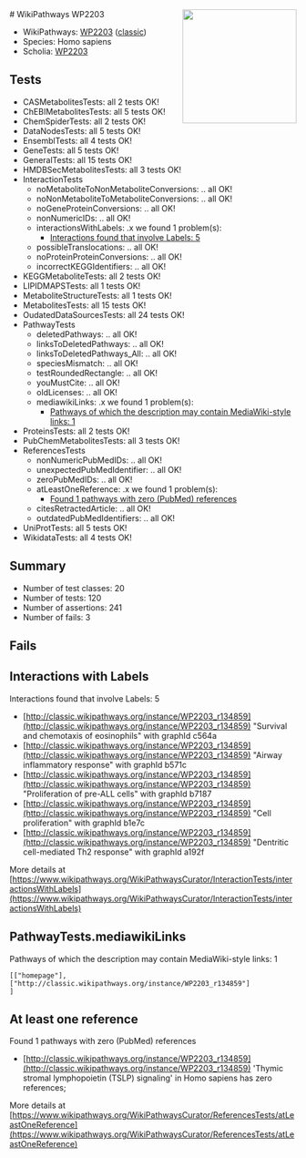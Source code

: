 <img style="float: right; width: 200px" src="https://upload.wikimedia.org/wikipedia/commons/thumb/8/83/Wplogo_with_text_500.png/640px-Wplogo_with_text_500.png" />
# WikiPathways WP2203

* WikiPathways: [WP2203](https://wikipathways.org/pathways/WP2203) ([classic](https://classic.wikipathways.org/instance/WP2203))
* Species: Homo sapiens
* Scholia: [WP2203](https://scholia.toolforge.org/wikipathways/WP2203)
## Tests
* CASMetabolitesTests: all 2 tests OK!
* ChEBIMetabolitesTests: all 5 tests OK!
* ChemSpiderTests: all 2 tests OK!
* DataNodesTests: all 5 tests OK!
* EnsemblTests: all 4 tests OK!
* GeneTests: all 5 tests OK!
* GeneralTests: all 15 tests OK!
* HMDBSecMetabolitesTests: all 3 tests OK!
* InteractionTests
    * noMetaboliteToNonMetaboliteConversions: .. all OK!
    * noNonMetaboliteToMetaboliteConversions: .. all OK!
    * noGeneProteinConversions: .. all OK!
    * nonNumericIDs: .. all OK!
    * interactionsWithLabels: .x we found 1 problem(s):
        * [Interactions found that involve Labels: 5](#630d267c)
    * possibleTranslocations: .. all OK!
    * noProteinProteinConversions: .. all OK!
    * incorrectKEGGIdentifiers: .. all OK!
* KEGGMetaboliteTests: all 2 tests OK!
* LIPIDMAPSTests: all 1 tests OK!
* MetaboliteStructureTests: all 1 tests OK!
* MetabolitesTests: all 15 tests OK!
* OudatedDataSourcesTests: all 24 tests OK!
* PathwayTests
    * deletedPathways: .. all OK!
    * linksToDeletedPathways: .. all OK!
    * linksToDeletedPathways_All: .. all OK!
    * speciesMismatch: .. all OK!
    * testRoundedRectangle: .. all OK!
    * youMustCite: .. all OK!
    * oldLicenses: .. all OK!
    * mediawikiLinks: .x we found 1 problem(s):
        * [Pathways of which the description may contain MediaWiki-style links: 1](#da69cf45)
* ProteinsTests: all 2 tests OK!
* PubChemMetabolitesTests: all 3 tests OK!
* ReferencesTests
    * nonNumericPubMedIDs: .. all OK!
    * unexpectedPubMedIdentifier: .. all OK!
    * zeroPubMedIDs: .. all OK!
    * atLeastOneReference: .x we found 1 problem(s):
        * [Found 1 pathways with zero (PubMed) references](#d0a459f0)
    * citesRetractedArticle: .. all OK!
    * outdatedPubMedIdentifiers: .. all OK!
* UniProtTests: all 5 tests OK!
* WikidataTests: all 4 tests OK!


## Summary

* Number of test classes: 20
* Number of tests: 120
* Number of assertions: 241
* Number of fails: 3

## Fails

<a name="630d267c" />

## Interactions with Labels

Interactions found that involve Labels: 5

* [http://classic.wikipathways.org/instance/WP2203_r134859](http://classic.wikipathways.org/instance/WP2203_r134859) "Survival and chemotaxis of
eosinophils" with graphId c564a
* [http://classic.wikipathways.org/instance/WP2203_r134859](http://classic.wikipathways.org/instance/WP2203_r134859) "Airway inflammatory response" with graphId b571c
* [http://classic.wikipathways.org/instance/WP2203_r134859](http://classic.wikipathways.org/instance/WP2203_r134859) "Proliferation of
pre-ALL cells" with graphId b7187
* [http://classic.wikipathways.org/instance/WP2203_r134859](http://classic.wikipathways.org/instance/WP2203_r134859) "Cell 
proliferation" with graphId b1e7c
* [http://classic.wikipathways.org/instance/WP2203_r134859](http://classic.wikipathways.org/instance/WP2203_r134859) "Dentritic cell-mediated
Th2 response" with graphId a192f


More details at [https://www.wikipathways.org/WikiPathwaysCurator/InteractionTests/interactionsWithLabels](https://www.wikipathways.org/WikiPathwaysCurator/InteractionTests/interactionsWithLabels)

<a name="da69cf45" />

## PathwayTests.mediawikiLinks

Pathways of which the description may contain MediaWiki-style links: 1
```
[["homepage"],
["http://classic.wikipathways.org/instance/WP2203_r134859"]
]
```

<a name="d0a459f0" />

## At least one reference

Found 1 pathways with zero (PubMed) references

* [http://classic.wikipathways.org/instance/WP2203_r134859](http://classic.wikipathways.org/instance/WP2203_r134859) 'Thymic stromal lymphopoietin (TSLP) signaling' in Homo sapiens has zero references; 


More details at [https://www.wikipathways.org/WikiPathwaysCurator/ReferencesTests/atLeastOneReference](https://www.wikipathways.org/WikiPathwaysCurator/ReferencesTests/atLeastOneReference)

